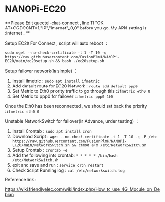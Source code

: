 # NANOPi-EC20

**Please Edit quectel-chat-connect , line 11 "OK AT+CGDCONT=1,"IP","internet",,0,0"  before you go. My APN setting is :internet . **

Setup EC20 For Connect , script will auto reboot ：</br>
```
sudo wget --no-check-certificate -t 1 -T 10 -q https://raw.githubusercontent.com/FusionPlmH/NANOPi-EC20/main/ec20setup.sh && bash ./ec20setup.sh
```

Setup failover network(In simple) ：
1. Install ifmetric : ```sudo apt install ifmetric ```
2. Add default route for EC20 Network : ```route add default ppp0```
3. Set Metric to Eth0 priority traffic to go through this :```ifmetric eth0 0```
4. Set Metric to ppp0 for failover :```ifmetric ppp0 100```

Once the Eth0 has been reconnected , we should set back the priority :```ifmetric eth0 0```


Unstable NetworkSwitch for failover(In Advance, under testing) ：</br>
1. Install Crontab : ```sudo apt install cron ```
2. Download Script : ```wget --no-check-certificate -t 1 -T 10 -q -P /etc https://raw.githubusercontent.com/FusionPlmH/NANOPi-EC20/main/NetworkSwitch.sh && chmod a+x /etc/NetworkSwitch.sh```
3. Setup Crontab : ```crontab -e```
4. Add the following into crontab: ```* * * * * /bin/bash /etc/NetworkSwitch.sh ```
5. exit and save and run : ```service cron restart```
6. Check Script Running log :  ```cat /etc/networkswitch.log ```

   
Reference link :

https://wiki.friendlyelec.com/wiki/index.php/How_to_use_4G_Module_on_Debian
